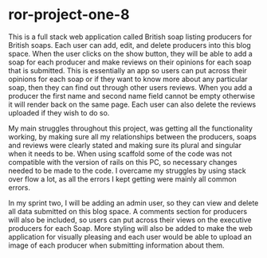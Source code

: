 
# ror-project-one-8
This is a full stack web application called British soap listing producers for British soaps. Each user can add, edit, and delete producers into this blog space. When the user clicks on the show button, they will be able to add a soap for each producer and make reviews on their opinions for each soap that is submitted. This is essentially an app so users can put across their opinions for each soap or if they want to know more about any particular soap, then they can find out through other users reviews. When you add a producer the first name and second name field cannot be empty otherwise it will render back on the same page. Each user can also delete the reviews uploaded if they wish to do so.

My main struggles throughout this project, was getting all the functionality working, by making sure all my relationships between the producers, soaps and reviews were clearly stated and making sure its plural and singular when it needs to be. When using scaffold some of the code was not compatible with the version of rails on this PC, so necessary changes needed to be made to the code. I overcame my struggles by using stack over flow a lot, as all the errors I kept getting were mainly all common errors. 

In my sprint two, I will be adding an admin user, so they can view and delete all data submitted on this blog space. A comments section for producers will also be included, so users can put across their views on the executive producers for each Soap.  More styling will also be added to make the web application for visually pleasing and each user would be able to upload an image of each producer when submitting information about them.
